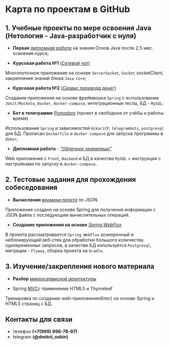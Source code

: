 # Карта по проектам в GitHub

## 1. Учебные проекты по мере освоения Java (Нетология - Java-разработчик с нуля)

- **Первая** [*дипломная работа*](https://github.com/neo7976/Java-diplom-1) на знания Основ Java после 2,5 мес. освоения курса; 


- **Курсовая работа №1** [(*Сетевой чат*)](https://github.com/neo7976/Java-6-Homeworks-Multithreading-6-Course)

Многопоточное приложение на основе `ServerSocket`, `Socket` socketClient, закрепление знаний блока `Java Core`;

- **Курсовая работа №2** [(*Сервис перевода денег*)](https://github.com/neo7976/Java-7-Homeworks-Spring-Money/tree/data-mysql)

Создание приложения на основе фреймворка `Spring` с использование `JUnit/Mockoto`, `Docker`, `docker-compose`, интеграционные тесты, БД  - `MySQL`;


- **Бот в телеграмме** [*Pomodoro*](https://github.com/neo7976/Java-Pomodoro-Telegram-Bot11) (проект в свободное от учёбы и работы время) 

Использование `Spring` и зависимостей `HikariCP`, `telegrambots`, `postgresql` для БД. Прописан `Dockerfile` и `docker-compose` для запуска программы в `doker`;


- **Дипломная работа** - [*"Облачное хранилище"*](https://github.com/neo7976/Java-Diplom-Cloud)

Web приложение с `Front`, `Backend` и БД в качестве `MySQL` + инструкция с настройками по запуску в `docker-compose`.


## 2. Тестовые задания для прохождения собеседования

- **Вычисления** [*времени полета*](https://github.com/neo7976/Java-Interview-Ticket) по JSON.

Приложение создано на основе Spring для получения информации с JSON файла с последующим вычислительных операций.

- **Создание приложения на основе** [*Spring WebFlux*](https://github.com/neo7976/Java-WebFlux-Users)

В проекта рассматривается `Spring WebFlux` асинхронный и неблокирующий веб-стек для обработки большого количества одновременных запросов, в качестве БД изпользуется `Postgresql`, миграции - `Flyway`, сборка проекта на `Gradle`.


## 3. Изучение/закрепления нового материала
- **Разбор** [*микросервисной архитектуры*](https://github.com/neo7976/Java-Mirco-Demo)

- Spring [MVC](https://github.com/neo7976/Spring-MVC-IT-Proger-Test)с применение HTML5 и Thymeleaf

Тренировка по созданию web-приложения(блог) на основе Spring и HTML5 страниц с БД.


## Контакты для связи

- телефон **(+7(999) 996-78-97)**
- telegram **(@dmitrii_sobin)**





